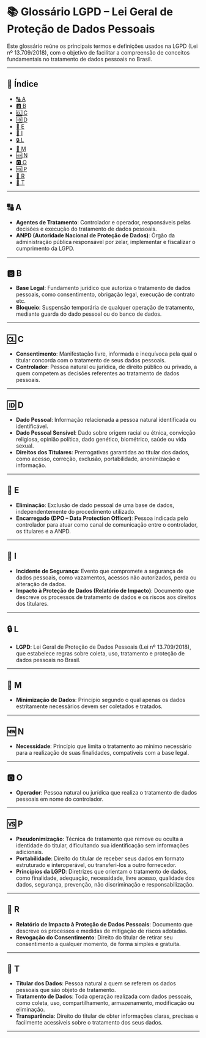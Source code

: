 # 📚 Glossário LGPD – Lei Geral de Proteção de Dados Pessoais

Este glossário reúne os principais termos e definições usados na LGPD (Lei nº 13.709/2018), com o objetivo de facilitar a compreensão de conceitos fundamentais no tratamento de dados pessoais no Brasil.

---

## 📌 Índice

- [🔠 A](#-a)
- [🅱️ B](#-b)
- [🆑 C](#-c)
- [🆔 D](#-d)
- [📧 E](#-e)
- [🛑 I](#-i)
- [🔒 L](#-l)
- [🔄 M](#-m)
- [🆕 N](#-n)
- [🅾️ O](#-o)
- [🆚 P](#-p)
- [📢 R](#-r)
- [🧾 T](#-t)

---

## 🔠 A

- **Agentes de Tratamento**: Controlador e operador, responsáveis pelas decisões e execução do tratamento de dados pessoais.  
- **ANPD (Autoridade Nacional de Proteção de Dados)**: Órgão da administração pública responsável por zelar, implementar e fiscalizar o cumprimento da LGPD.

---

## 🅱️ B

- **Base Legal**: Fundamento jurídico que autoriza o tratamento de dados pessoais, como consentimento, obrigação legal, execução de contrato etc.  
- **Bloqueio**: Suspensão temporária de qualquer operação de tratamento, mediante guarda do dado pessoal ou do banco de dados.

---

## 🆑 C

- **Consentimento**: Manifestação livre, informada e inequívoca pela qual o titular concorda com o tratamento de seus dados pessoais.  
- **Controlador**: Pessoa natural ou jurídica, de direito público ou privado, a quem competem as decisões referentes ao tratamento de dados pessoais.

---

## 🆔 D

- **Dado Pessoal**: Informação relacionada a pessoa natural identificada ou identificável.  
- **Dado Pessoal Sensível**: Dado sobre origem racial ou étnica, convicção religiosa, opinião política, dado genético, biométrico, saúde ou vida sexual.  
- **Direitos dos Titulares**: Prerrogativas garantidas ao titular dos dados, como acesso, correção, exclusão, portabilidade, anonimização e informação.

---

## 📧 E

- **Eliminação**: Exclusão de dado pessoal de uma base de dados, independentemente do procedimento utilizado.  
- **Encarregado (DPO – Data Protection Officer)**: Pessoa indicada pelo controlador para atuar como canal de comunicação entre o controlador, os titulares e a ANPD.

---

## 🛑 I

- **Incidente de Segurança**: Evento que compromete a segurança de dados pessoais, como vazamentos, acessos não autorizados, perda ou alteração de dados.  
- **Impacto à Proteção de Dados (Relatório de Impacto)**: Documento que descreve os processos de tratamento de dados e os riscos aos direitos dos titulares.

---

## 🔒 L

- **LGPD**: Lei Geral de Proteção de Dados Pessoais (Lei nº 13.709/2018), que estabelece regras sobre coleta, uso, tratamento e proteção de dados pessoais no Brasil.

---

## 🔄 M

- **Minimização de Dados**: Princípio segundo o qual apenas os dados estritamente necessários devem ser coletados e tratados.

---

## 🆕 N

- **Necessidade**: Princípio que limita o tratamento ao mínimo necessário para a realização de suas finalidades, compatíveis com a base legal.

---

## 🅾️ O

- **Operador**: Pessoa natural ou jurídica que realiza o tratamento de dados pessoais em nome do controlador.

---

## 🆚 P

- **Pseudonimização**: Técnica de tratamento que remove ou oculta a identidade do titular, dificultando sua identificação sem informações adicionais.  
- **Portabilidade**: Direito do titular de receber seus dados em formato estruturado e interoperável, ou transferi-los a outro fornecedor.  
- **Princípios da LGPD**: Diretrizes que orientam o tratamento de dados, como finalidade, adequação, necessidade, livre acesso, qualidade dos dados, segurança, prevenção, não discriminação e responsabilização.

---

## 📢 R

- **Relatório de Impacto à Proteção de Dados Pessoais**: Documento que descreve os processos e medidas de mitigação de riscos adotadas.  
- **Revogação do Consentimento**: Direito do titular de retirar seu consentimento a qualquer momento, de forma simples e gratuita.

---

## 🧾 T

- **Titular dos Dados**: Pessoa natural a quem se referem os dados pessoais que são objeto de tratamento.  
- **Tratamento de Dados**: Toda operação realizada com dados pessoais, como coleta, uso, compartilhamento, armazenamento, modificação ou eliminação.  
- **Transparência**: Direito do titular de obter informações claras, precisas e facilmente acessíveis sobre o tratamento dos seus dados.

---
